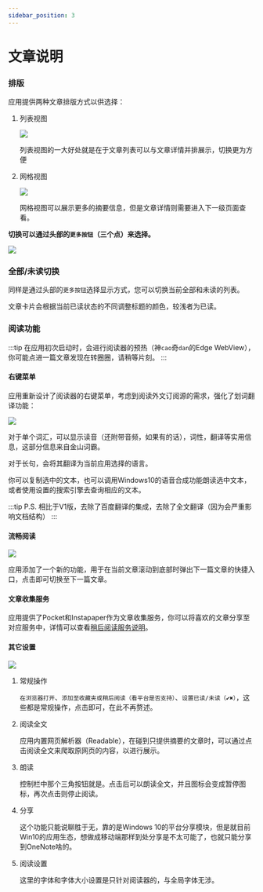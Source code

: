 ```yaml
---
sidebar_position: 3
---
```


# 文章说明

### 排版

应用提供两种文章排版方式以供选择：

1. 列表视图

    ![](/img/rss-stalker/home.png)

    列表视图的一大好处就是在于文章列表可以与文章详情并排展示，切换更为方便

2. 网格视图

    ![](/img/rss-stalker/grid.png)

    网格视图可以展示更多的摘要信息，但是文章详情则需要进入下一级页面查看。

**切换可以通过头部的`更多按钮`（三个点）来选择。**

![](/img/rss-stalker/list-menu.png)

### 全部/未读切换

同样是通过头部的`更多按钮`选择显示方式，您可以切换当前全部和未读的列表。

文章卡片会根据当前已读状态的不同调整标题的颜色，较浅者为已读。

### 阅读功能

:::tip
在应用初次启动时，会进行阅读器的预热（神`cao`奇`dan`的Edge WebView），你可能点进一篇文章发现在转圈圈，请稍等片刻。
:::

#### 右键菜单

应用重新设计了阅读器的右键菜单，考虑到阅读外文订阅源的需求，强化了划词翻译功能：

![](/img/rss-stalker/text-flyout.png)

对于单个词汇，可以显示读音（还附带音频，如果有的话），词性，翻译等实用信息，这部分信息来自金山词霸。

对于长句，会将其翻译为当前应用选择的语言。

你可以复制选中的文本，也可以调用Windows10的语音合成功能朗读选中文本，或者使用设置的搜索引擎去查询相应的文本。

:::tip
P.S. 相比于V1版，去除了百度翻译的集成，去除了全文翻译（因为会严重影响文档结构）
:::

#### 流畅阅读

![](/img/rss-stalker/next-flyout.png)

应用添加了一个新的功能，用于在当前文章滚动到底部时弹出下一篇文章的快捷入口，点击即可切换至下一篇文章。

#### 文章收集服务

应用提供了Pocket和Instapaper作为文章收集服务，你可以将喜欢的文章分享至对应服务中，详情可以查看[稍后阅读服务说明](./readlater)。

#### 其它设置

![](/img/rss-stalker/schema-flyout.png)

1. 常规操作

    `在浏览器打开`、`添加至收藏夹或稍后阅读（看平台是否支持）`、`设置已读/未读（✔✖）`，这些都是常规操作，点击即可，在此不再赘述。

2. 阅读全文

    应用内置网页解析器（Readable），在碰到只提供摘要的文章时，可以通过点击阅读全文来爬取原网页的内容，以进行展示。

3. 朗读

    控制栏中那个三角按钮就是。点击后可以朗读全文，并且图标会变成暂停图标，再次点击则停止阅读。

4. 分享

    这个功能只能说聊胜于无，靠的是Windows 10的平台分享模块，但是就目前Win10的应用生态，想做成移动端那样到处分享是不太可能了，也就只能分享到OneNote啥的。

5. 阅读设置

    这里的字体和字体大小设置是只针对阅读器的，与全局字体无涉。

